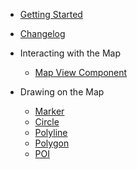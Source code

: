 - [Getting Started](/ "Map4dMap React Native")
- [Changelog](changelog.md)

- Interacting with the Map
  - [Map View Component](guides/mapview.md)

- Drawing on the Map
  - [Marker](guides/marker.md)
  - [Circle](guides/circle.md)
  - [Polyline](guides/polyline.md)
  - [Polygon](guides/polygon.md)
  - [POI](guides/poi.md)
